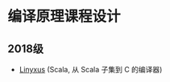 # 编译原理课程设计

## 2018级

- [Linyxus](https://github.com/linyxus/fscala2c) (Scala, 从 Scala 子集到 C 的编译器)

